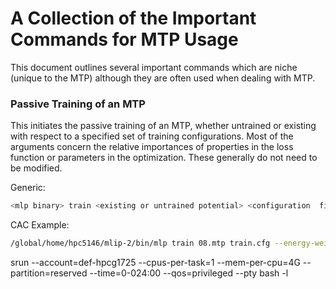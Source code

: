 # A Collection of the Important Commands for MTP Usage

This document outlines several important commands which are niche (unique to the MTP) although they are often used when dealing with MTP.

### Passive Training of an MTP

This initiates the passive training of an MTP, whether untrained or existing with respect to a specified set of training configurations. Most of the arguments concern the relative importances of properties in the loss function or parameters in the optimization. These generally do not need to be modified.

Generic:

```sh
<mlp binary> train <existing or untrained potential> <configuration  file> --energy-weight=1 --force-weight=0.01 --stress-weight=0.001 --max-iter=10000 --bfgs-conv-tol=0.000001 --trained-pot-name=<output name>
```

CAC Example:

```sh
/global/home/hpc5146/mlip-2/bin/mlp train 08.mtp train.cfg --energy-weight=1 --force-weight=0.01 --stress-weight=0.001 --max-iter=10000 --bfgs-conv-tol=0.000001 --trained-pot-name=pot.mtp
```

srun --account=def-hpcg1725 --cpus-per-task=1 --mem-per-cpu=4G --partition=reserved --time=0-024:00 --qos=privileged --pty bash -l
